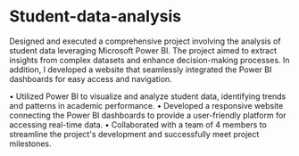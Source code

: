 # Student-data-analysis
Designed and executed a comprehensive project involving the analysis of student data leveraging Microsoft Power BI. The project aimed to extract insights from complex datasets and enhance decision-making processes. In addition, I developed a website that seamlessly integrated the Power BI dashboards for easy access and navigation.

• Utilized Power BI to visualize and analyze student data, identifying trends and patterns in academic performance.
• Developed a responsive website connecting the Power BI dashboards to provide a user-friendly platform for accessing real-time data.
• Collaborated with a team of 4 members to streamline the project's development and successfully meet project milestones.
